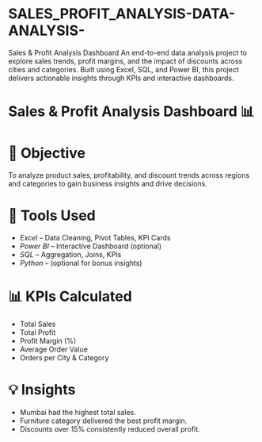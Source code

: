 # SALES_PROFIT_ANALYSIS-DATA-ANALYSIS-
Sales &amp; Profit Analysis Dashboard An end-to-end data analysis project to explore sales trends, profit margins, and the impact of discounts across cities and categories. Built using Excel, SQL, and Power BI, this project delivers actionable insights through KPIs and interactive dashboards.
# Sales & Profit Analysis Dashboard 📊

# 📌 Objective
To analyze product sales, profitability, and discount trends across regions and categories to gain business insights and drive decisions.

# 🔧 Tools Used
- *Excel* – Data Cleaning, Pivot Tables, KPI Cards
- *Power BI* – Interactive Dashboard (optional)
- *SQL* – Aggregation, Joins, KPIs
- *Python* – (optional for bonus insights)
  
# 📊 KPIs Calculated
- Total Sales
- Total Profit
- Profit Margin (%)
- Average Order Value
- Orders per City & Category

# 💡 Insights
- Mumbai had the highest total sales.
- Furniture category delivered the best profit margin.
- Discounts over 15% consistently reduced overall profit.
